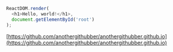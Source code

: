 ```javascript
ReactDOM.render(
  <h1>Hello, world!</h1>,
  document.getElementById('root')
);
```

[https://github.com/anothergithubber/anothergithubber.github.io](https://github.com/anothergithubber/anothergithubber.github.io)
